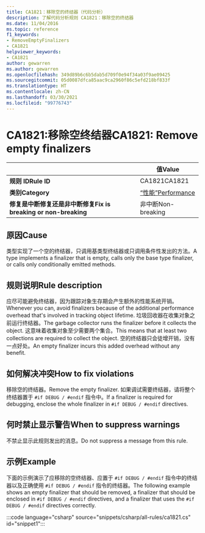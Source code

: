 ```yaml
---
title: CA1821：移除空的终结器（代码分析）
description: 了解代码分析规则 CA1821：移除空的终结器
ms.date: 11/04/2016
ms.topic: reference
f1_keywords:
- RemoveEmptyFinalizers
- CA1821
helpviewer_keywords:
- CA1821
author: gewarren
ms.author: gewarren
ms.openlocfilehash: 349d89b6c6b5dab5d709f0e94f34a03f9ae09425
ms.sourcegitcommit: 05d0087dfca85aac9ca2960f86c5efd218bf833f
ms.translationtype: HT
ms.contentlocale: zh-CN
ms.lasthandoff: 03/30/2021
ms.locfileid: "99776743"
---
```

# <a name="ca1821-remove-empty-finalizers"></a><span data-ttu-id="3e27b-103">CA1821:移除空终结器</span><span class="sxs-lookup"><span data-stu-id="3e27b-103">CA1821: Remove empty finalizers</span></span>

| | <span data-ttu-id="3e27b-104">值</span><span class="sxs-lookup"><span data-stu-id="3e27b-104">Value</span></span> |
|-|-|
| <span data-ttu-id="3e27b-105">**规则 ID**</span><span class="sxs-lookup"><span data-stu-id="3e27b-105">**Rule ID**</span></span> |<span data-ttu-id="3e27b-106">CA1821</span><span class="sxs-lookup"><span data-stu-id="3e27b-106">CA1821</span></span>|
| <span data-ttu-id="3e27b-107">**类别**</span><span class="sxs-lookup"><span data-stu-id="3e27b-107">**Category**</span></span> |[<span data-ttu-id="3e27b-108">“性能”</span><span class="sxs-lookup"><span data-stu-id="3e27b-108">Performance</span></span>](performance-warnings.md)|
| <span data-ttu-id="3e27b-109">**修复是中断修复还是非中断修复**</span><span class="sxs-lookup"><span data-stu-id="3e27b-109">**Fix is breaking or non-breaking**</span></span> |<span data-ttu-id="3e27b-110">非中断</span><span class="sxs-lookup"><span data-stu-id="3e27b-110">Non-breaking</span></span>|

## <a name="cause"></a><span data-ttu-id="3e27b-111">原因</span><span class="sxs-lookup"><span data-stu-id="3e27b-111">Cause</span></span>

<span data-ttu-id="3e27b-112">类型实现了一个空的终结器，只调用基类型终结器或只调用条件性发出的方法。</span><span class="sxs-lookup"><span data-stu-id="3e27b-112">A type implements a finalizer that is empty, calls only the base type finalizer, or calls only conditionally emitted methods.</span></span>

## <a name="rule-description"></a><span data-ttu-id="3e27b-113">规则说明</span><span class="sxs-lookup"><span data-stu-id="3e27b-113">Rule description</span></span>

<span data-ttu-id="3e27b-114">应尽可能避免终结器，因为跟踪对象生存期会产生额外的性能系统开销。</span><span class="sxs-lookup"><span data-stu-id="3e27b-114">Whenever you can, avoid finalizers because of the additional performance overhead that's involved in tracking object lifetime.</span></span> <span data-ttu-id="3e27b-115">垃圾回收器在收集对象之前运行终结器。</span><span class="sxs-lookup"><span data-stu-id="3e27b-115">The garbage collector runs the finalizer before it collects the object.</span></span> <span data-ttu-id="3e27b-116">这意味着收集对象至少需要两个集合。</span><span class="sxs-lookup"><span data-stu-id="3e27b-116">This means that at least two collections are required to collect the object.</span></span> <span data-ttu-id="3e27b-117">空的终结器只会徒增开销，没有一点好处。</span><span class="sxs-lookup"><span data-stu-id="3e27b-117">An empty finalizer incurs this added overhead without any benefit.</span></span>

## <a name="how-to-fix-violations"></a><span data-ttu-id="3e27b-118">如何解决冲突</span><span class="sxs-lookup"><span data-stu-id="3e27b-118">How to fix violations</span></span>

<span data-ttu-id="3e27b-119">移除空的终结器。</span><span class="sxs-lookup"><span data-stu-id="3e27b-119">Remove the empty finalizer.</span></span> <span data-ttu-id="3e27b-120">如果调试需要终结器，请将整个终结器置于 `#if DEBUG / #endif` 指令中。</span><span class="sxs-lookup"><span data-stu-id="3e27b-120">If a finalizer is required for debugging, enclose the whole finalizer in `#if DEBUG / #endif` directives.</span></span>

## <a name="when-to-suppress-warnings"></a><span data-ttu-id="3e27b-121">何时禁止显示警告</span><span class="sxs-lookup"><span data-stu-id="3e27b-121">When to suppress warnings</span></span>

<span data-ttu-id="3e27b-122">不禁止显示此规则发出的消息。</span><span class="sxs-lookup"><span data-stu-id="3e27b-122">Do not suppress a message from this rule.</span></span>

## <a name="example"></a><span data-ttu-id="3e27b-123">示例</span><span class="sxs-lookup"><span data-stu-id="3e27b-123">Example</span></span>

<span data-ttu-id="3e27b-124">下面的示例演示了应移除的空终结器、应置于 `#if DEBUG / #endif` 指令中的终结器以及正确使用 `#if DEBUG / #endif` 指令的终结器。</span><span class="sxs-lookup"><span data-stu-id="3e27b-124">The following example shows an empty finalizer that should be removed, a finalizer that should be enclosed in `#if DEBUG / #endif` directives, and a finalizer that uses the `#if DEBUG / #endif` directives correctly.</span></span>

:::code language="csharp" source="snippets/csharp/all-rules/ca1821.cs" id="snippet1":::
